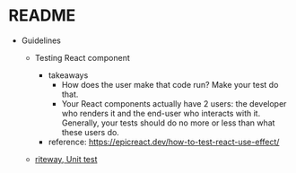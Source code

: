 # README

- Guidelines
  - Testing React component
    - takeaways
      - How does the user make that code run? Make your test do that.
      - Your React components actually have 2 users: the developer who renders it and the end-user who interacts with it. Generally, your tests should do no more or less than what these users do. 
    - reference: https://epicreact.dev/how-to-test-react-use-effect/

   - [riteway, Unit test](https://github.com/ericelliott/riteway)
